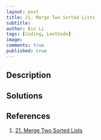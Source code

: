```yaml
---
layout: post
title: 21. Merge Two Sorted Lists
subtitle:
author: Bin Li
tags: [Coding, LeetCode]
image: 
comments: true
published: true
---
```



## Description

## Solutions

## References
1. [21. Merge Two Sorted Lists](https://leetcode.com/problems/merge-two-sorted-lists/)